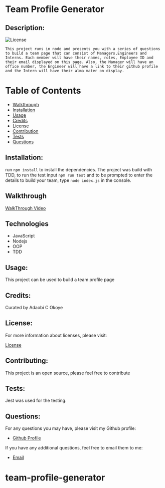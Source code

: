 # Team Profile Generator

  
  ## Description:

  ![License](https://img.shields.io/badge/License-MIT-blue.svg "License Badge")

    This project runs in node and presents you with a series of questions to build a team page that can consist of Managers,Engineers and Interns. Each member will have their names, roles, Employee ID and their email displayed on this page. Also, the Manager will have an office number, the Engineer will have a link to their github profile and the Intern will have their alma mater on display.


  # Table of Contents

  - [Walkthrough](#walkthrough)
  - [Installation](#installation)
  - [Usage](#usage)
  - [Credits](#credits)
  - [License](#license)
  - [Contribution](#contributing)
  - [Tests](#tests)
  - [Questions](#questions)

  
  ## Installation:

  run ```npm install``` to install the dependencies. The project was build with TDD, to run the test input ```npm run test``` and to be prompted to enter the details to build your team, type ```node index.js``` in the console.

  ## Walkthrough
  [WalkThrough Video]()
  
  ## Technologies
  - JavaScript
  - Nodejs
  - OOP
  - TDD

  ## Usage:

  This project can be used to build a team profile page


  ## Credits:

  Curated by Adaobi C Okoye


  ## License:

  For more information about licenses, please visit:

  [License](https://opensource.org/licenses/MIT)


  ## Contributing:
  
This project is an open source, please feel free to contribute

  ## Tests:

  Jest was used for the testing.
  ![]()

  
  ## Questions:

  For any questions you may have, please visit my Github profile:
  - [Github Profile](https://github.com/adokoye)

  If you have any additional questions, feel free to email them to me:
  - [Email](adaobi.okoye@ttuhsc.edu)
  
 

# team-profile-generator
